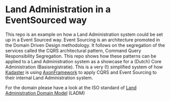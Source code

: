 # Land Administration in a EventSourced way

This repo is an example on how a Land Administration system could be set up in a Event Sourced way. Event Sourcing is an architecture promoted in the Domain Driven Design methodology. It follows on the segregation of the services called the CQRS architectural pattern, Command Query Responsibility Segregation. This repo shows how these patterns can be applied to a Land Administration system as a showcase for a (Dutch) Core Administration (Basisregistratie). This is a very (!) simplified system of how [Kadaster](www.kadaster.nl) is using [AxonFramework](http://www.axonframework.org) to apply CQRS and Event Sourcing to their internal Land Administration system.

For the domain please have a look at the ISO standard of [Land Administration Domain Model](http://www.gdmc.nl/publications/2011/Land_Administration_Domain_Model.pdf) (LADM)
